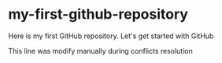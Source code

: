 # my-first-github-repository

Here is my first GitHub repository. Let's get started with GitHub

This line was modify manually during conflicts resolution
